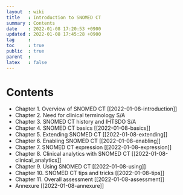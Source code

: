 ```yaml
---
layout  : wiki
title   : Introduction to SNOMED CT 
summary : Contents 
date    : 2022-01-08 17:20:53 +0900
updated : 2022-01-08 17:45:28 +0900
tag     : 
toc     : true
public  : true
parent  : 
latex   : false
---
```


# Contents

* Chapter 1. Overview of SNOMED CT [[2022-01-08-introduction]]
* Chapter 2. Need for clinical terminology S/A
* Chapter 3. SNOMED CT history and IHTSDO S/A
* Chapter 4. SNOMED CT basics [[2022-01-08-basics]]
* Chapter 5. Extending SNOMED CT [[2022-01-08-extending]]
* Chapter 6. Enabling SNOMED CT [[2022-01-08-enabling]]
* Chapter 7. SNOMED CT expression [[2022-01-08-expression]]
* Chapter 8. Clinical analytics with SNOMED CT [[2022-01-08-clinical_analytics]]
* Chapter 9. Using SNOMED CT [[2022-01-08-using]]
* Chapter 10. SNOMED CT tips and tricks [[2022-01-08-tips]]
* Chapter 11. Overall assessment [[2022-01-08-assessment]]
* Annexure [[2022-01-08-annexure]]
